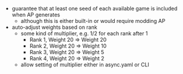 - guarantee that at least one seed of each available game is included when AP generates
    - although this is either built-in or would require modding AP
- auto-adjust weights based on rank
    - some kind of multiplier, e.g. 1/2 for each rank after 1
        - Rank 1, Weight 20 => Weight 20 
        - Rank 2, Weight 20 => Weight 10 
        - Rank 3, Weight 20 => Weight 5 
        - Rank 4, Weight 20 => Weight 2 
    - allow setting of multiplier either in async.yaml or CLI